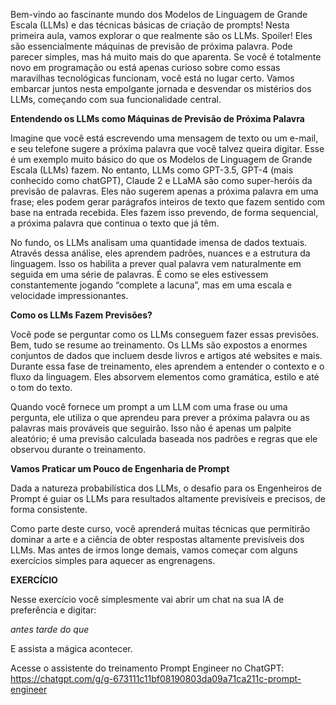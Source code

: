 Bem-vindo ao fascinante mundo dos Modelos de Linguagem de Grande Escala (LLMs) e das técnicas básicas de criação de prompts! Nesta primeira aula, vamos explorar o que realmente são os LLMs. Spoiler! Eles são essencialmente máquinas de previsão de próxima palavra. Pode parecer simples, mas há muito mais do que aparenta. Se você é totalmente novo em programação ou está apenas curioso sobre como essas maravilhas tecnológicas funcionam, você está no lugar certo. Vamos embarcar juntos nesta empolgante jornada e desvendar os mistérios dos LLMs, começando com sua funcionalidade central.

__Entendendo os LLMs como Máquinas de Previsão de Próxima Palavra__

Imagine que você está escrevendo uma mensagem de texto ou um e-mail, e seu telefone sugere a próxima palavra que você talvez queira digitar. Esse é um exemplo muito básico do que os Modelos de Linguagem de Grande Escala (LLMs) fazem. No entanto, LLMs como GPT-3.5, GPT-4 (mais conhecido como chatGPT), Claude 2 e LLaMA são como super-heróis da previsão de palavras. Eles não sugerem apenas a próxima palavra em uma frase; eles podem gerar parágrafos inteiros de texto que fazem sentido com base na entrada recebida. Eles fazem isso prevendo, de forma sequencial, a próxima palavra que continua o texto que já têm.

No fundo, os LLMs analisam uma quantidade imensa de dados textuais. Através dessa análise, eles aprendem padrões, nuances e a estrutura da linguagem. Isso os habilita a prever qual palavra vem naturalmente em seguida em uma série de palavras. É como se eles estivessem constantemente jogando “complete a lacuna”, mas em uma escala e velocidade impressionantes.

__Como os LLMs Fazem Previsões?__

Você pode se perguntar como os LLMs conseguem fazer essas previsões. Bem, tudo se resume ao treinamento. Os LLMs são expostos a enormes conjuntos de dados que incluem desde livros e artigos até websites e mais. Durante essa fase de treinamento, eles aprendem a entender o contexto e o fluxo da linguagem. Eles absorvem elementos como gramática, estilo e até o tom do texto.

Quando você fornece um prompt a um LLM com uma frase ou uma pergunta, ele utiliza o que aprendeu para prever a próxima palavra ou as palavras mais prováveis que seguirão. Isso não é apenas um palpite aleatório; é uma previsão calculada baseada nos padrões e regras que ele observou durante o treinamento.

__Vamos Praticar um Pouco de Engenharia de Prompt__

Dada a natureza probabilística dos LLMs, o desafio para os Engenheiros de Prompt é guiar os LLMs para resultados altamente previsíveis e precisos, de forma consistente.

Como parte deste curso, você aprenderá muitas técnicas que permitirão dominar a arte e a ciência de obter respostas altamente previsíveis dos LLMs. Mas antes de irmos longe demais, vamos começar com alguns exercícios simples para aquecer as engrenagens.

__EXERCÍCIO__

Nesse exercício você simplesmente vai abrir um chat na sua IA de preferência e digitar:

*antes tarde do que*

E assista a mágica acontecer.

Acesse o assistente do treinamento Prompt Engineer no ChatGPT:
https://chatgpt.com/g/g-673111c11bf08190803da09a71ca211c-prompt-engineer

